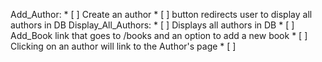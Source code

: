 Add_Author:
    * [ ] Create an author
    * [ ] button redirects user to display all authors in DB
Display_All_Authors:
    * [ ] Displays all authors in DB
    * [ ] Add_Book link that goes to /books and an option to add a new book
    * [ ] Clicking on an author will link to the Author's page 
    * [ ] 